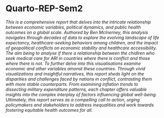 # Quarto-REP-Sem2

*This is a comprehensive report that delves into the intricate relationship between economic variables, political dynamics, and public health outcomes on a global scale. Authored by Ben McInerney, this analysis navigates through decades of data to explore the evolving landscape of life expectancy, healthcare-seeking behaviors among children, and the impact of geopolitical conflicts on economic stability and healthcare accessibility. The aim being to analyse if there a relationship between the chidlren who seek medical care for ARI in countries where there is conflict and those where there is not. To further delve into this visualisations examine economic and other variables amonst these countries. Through vivid visualizations and insightful narratives, this report sheds light on the disparities and challenges faced by nations in conflict, contrasting them with more stable counterparts. From examining inflation trends to dissecting military expenditure patterns, each chapter offers valuable insights into the complex interplay of factors influencing global well-being. Ultimately, this report serves as a compelling call to action, urging policymakers and stakeholders to address inequalities and work towards fostering equitable health outcomes for all.*
